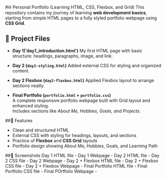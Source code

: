 #🌐 Personal Portfolio (Learning HTML, CSS, Flexbox, and Grid)
This repository contains my journey of learning **web development basics**, starting from simple HTML pages to a fully styled portfolio webpage using **CSS Grid**.  

## 📂 Project Files

- **Day 1('day1_introduction.html')**
  My first HTML page with basic structure: headings, paragraphs, image, and link.  

- **Day 2 (`day2-styling.html`)**
  Added external CSS for styling and organized content.  

- **Day 2 Flexbox (`day2-flexbox.html`)**
  Applied Flexbox layout to arrange sections neatly.  

- **Final Portfolio (`portfolio.html` + `portfolio.css`)**  
  A complete responsive portfolio webpage built with Grid layout and enhanced styling.  
  Includes sections like *About Me, Hobbies, Goals, and Projects*.  


##🎯 Features
- Clean and structured HTML  
- External CSS with styling for headings, layouts, and sections  
- Practice of **Flexbox** and **CSS Grid** layouts  
- Portfolio design showing About Me, Hobbies, Goals, and Learning Path  


##📸 Screenshots
Day 1 HTML file - 
Day 1 Webpage -
Day 2 HTML file -
Day 2 CSS file - 
Day 2 Webpage -
Day 2 + Flexbox HTML file -
Day 2 + Flexbox CSS file -
Day 2 + Flexbox Webpage -
Final Portfolio HTML file -
Final Portfolio CSS file -
Final POrtfolio Webpage -



